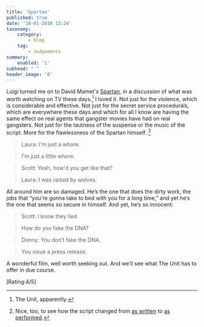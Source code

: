 ```yaml
---
title: 'Spartan'
published: true
date: '10-01-2010 13:24'
taxonomy:
    category:
        - blog
    tag:
        - Judgements
summary:
    enabled: '1'
subhead: " "
header_image: '0'
---
```


Luigi turned me on to David Mamet's [Spartan](https://www.imdb.com/title/tt0360009/), in a discussion of what was worth watching on TV these days.[^fn1] I loved it. Not just for the violence, which is considerable and effective. Not just for the secret service procedurals, which are everywhere these days and which for all I know are having the same effect on real agents that gangster movies have had on real gangsters. Not just for the tautness of the suspense or the music of the script. More for the flawlessness of the Spartan himself. [^fn2]

> Laura: I'm just a whore.  

> I'm just a little whore.  

> Scott: Yeah, how'd you get like that?  

> Laura: I was raised by wolves.

All around him are so damaged. He’s the one that does the dirty work, the jobs that “you're gonna take to bed with you for a long time,” and yet he’s the one that seems so secure in himself. And yet, he’s so innocent:

> Scott: I know they lied  

> How do you fake the DNA?

> Donny: You don’t fake the DNA.  

> You issue a press release.

A wonderful film, well worth seeking out. And we’ll see what The Unit has to offer in due course.

[Rating:4/5]

[^fn1]: The Unit, apparently.

[^fn2]: Nice, too, to see how the script changed from [as written](http://www.dailyscript.com/scripts/spartan.pdf) to [as performed](http://www.script-o-rama.com/movie_scripts/s/spartan-script-transcript-david-mamet.html).

